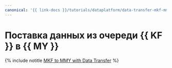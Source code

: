 ```yaml
---
canonical: '{{ link-docs }}/tutorials/dataplatform/data-transfer-mkf-mmy'
---
```


# Поставка данных из очереди {{ KF }} в {{ MY }}

{% include notitle [MKF to MMY with Data Transfer](../../_tutorials/dataplatform/data-transfer-mkf-mmy.md) %}
